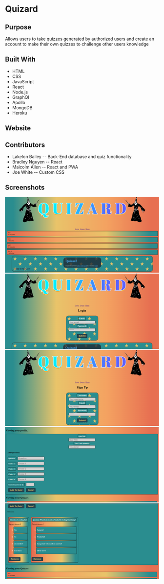 # Quizard

## Purpose 
Allows users to take quizzes generated by authorized users and create an account to make their own quizzes to challenge other users knowledge

## Built With
* HTML
* CSS
* JavaScript
* React
* Node.js
* GraphQl
* Apollo
* MongoDB
* Heroku

## Website


## Contributors

* Lakelon Bailey  -- Back-End database and quiz functionality
* Bradley Nguyen  -- React
* Malcolm Allen   -- React and PWA  
* Joe White       -- Custom CSS

## Screenshots
![screenshot](/client/src/images/homepage.png) 
![screenshot](/client/src/images/login.png)
![screenshot](/client/src/images/signup.png)
![screenshot](/client/src/images/quiz-form.png)
![screenshot](/client/src/images/question-card.png)


